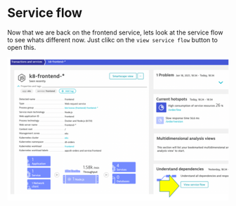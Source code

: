 # Service flow

Now that we are back on the frontend service, lets look at the service flow to see whats different now.  Just clikc on the `view service flow` button to open this.

![image](../../../assets/images/lab2-k8-frontend-serviceflow.png)

